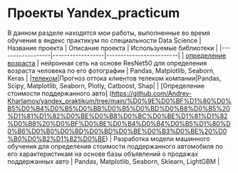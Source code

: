 # Проекты Yandex_practicum
В данном разделе находятся мои работы, выполненные во время обучения в яндекс практикум по специальности Data Science
| Название проекта | Описание проекта | Используемые библиотеки |
|------------------|------------------|-------------------------|
| [определение возраста](https://github.com/Andrey-Kharlamov/yandex_praktikum/tree/main/%D0%BE%D0%BF%D1%80%D0%B5%D0%B4%D0%B5%D0%BB%D0%B5%D0%BD%D0%B8%D0%B5%20%D0%B2%D0%BE%D0%B7%D1%80%D0%B0%D1%81%D1%82%D0%B0) | нейронная сеть на основе ResNet50 для определения возраста человека по его фотографии | Pandas,  Matplotlib, Seaborn, Keras |
|[телеком](https://github.com/Andrey-Kharlamov/yandex_praktikum/tree/main/%D1%82%D0%B5%D0%BB%D0%B5%D0%BA%D0%BE%D0%BC)|Прогноз оттока клиентов телеком компании|Pandas, Scipy,  Matplotlib, Seaborn, Plotly, Catboost, Shap|
| [Определение стоимости поддержанного авто] (https://github.com/Andrey-Kharlamov/yandex_praktikum/tree/main/%D0%9E%D0%BF%D1%80%D0%B5%D0%B4%D0%B5%D0%BB%D0%B5%D0%BD%D0%B8%D0%B5%20%D1%81%D1%82%D0%BE%D0%B8%D0%BC%D0%BE%D1%81%D1%82%D0%B8%20%D0%BF%D0%BE%D0%B4%D0%B4%D0%B5%D1%80%D0%B6%D0%B0%D0%BD%D0%BD%D0%BE%D0%B3%D0%BE%20%D0%B0%D0%B2%D1%82%D0%BE) | Разработка модели машинного обучения для определения стоимости поддержанного автомобиля по его характеристикам на основе базы объявлений о продажах поддержанных авто | Pandas, Matplotlib, Seaborn, Sklearn, LightGBM | 


